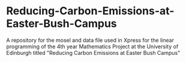 # Reducing-Carbon-Emissions-at-Easter-Bush-Campus

A repository for the mosel and data file used in Xpress for the linear programming of the 4th year Mathematics Project at the University of Edinburgh titled "Reducing Carbon Emissions at Easter Bush Campus"
